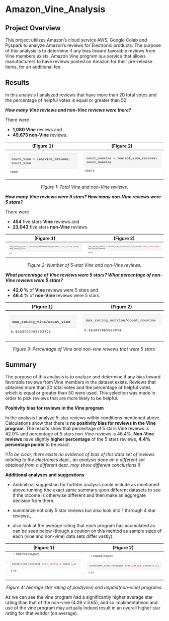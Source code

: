 # Amazon_Vine_Analysis 

## Project Overview
This project utilizes Amazon’s cloud service AWS, Google Colab and Pyspark to analyze Amazon’s reviews for Electronic products. The purpose of this analysis is to determine if any bias toward favorable reviews from Vine members exists. Amazon Vine program is a service that allows manufacturers to have reviews posted on Amazon for their pre-release items, for an additional fee.  


## Results
In this analysis I analyzed reviews that have more than 20 total votes and the percentage of helpful votes is equal or greater than 50.

***How many Vine reviews and non-Vine reviews were there?***

There were
- **1,080 Vine** reviews and 
- **49,673 non-Vine** reviews.


(Figure 1) | (Figure 2)
:------------------------------------------:| :-------------------------------------:	
![](img/count_vine.png) | ![](img/count_nonvine.png)
<p align="center">
<i>Figure 1: Total Vine and non-Vine reviews.</i>
</p>


***How many Vine reviews were 5 stars? How many non-Vine reviews were 5 stars?***

There were
- **454** five stars **Vine** reviews and 
- **23,043**  five stars **non-Vine** reviews.


(Figure 1) | (Figure 2)
:------------------------------------------:| :-------------------------------------:	
![](img/max_rating_vine.png) | ![](img/max_rating_nonvine.png)
<p align="center">
<i>Figure 2: Number of 5-star Vine and non-Vine reviews.</i>
</p>

***What percentage of Vine reviews were 5 stars? What percentage of non-Vine reviews were 5 stars?***

- **42.0 %** of **Vine** reviews were 5 stars and 
- **46.4 %** of **non-Vine** reviews were 5 stars.


(Figure 1) | (Figure 2)
:------------------------------------------:| :-------------------------------------:	
![](img/percent_vine.png) | ![](img/percent_nonvine.png)
<p align="center">
<i>Figure 3: Percentage of Vine and non-vine reviews that were 5 stars.</i>
</p>

## Summary

The purpose of this analysis is to analyze and determine if any bias toward favorable reviews from Vine members in the dataset exists. Reviews that obtained more than 20 total votes and the percentage of helpful votes which is equal or greater than 50 were used. This selection was made in order to pick reviews that are more likely to be helpful.

**Positivity bias for reviews in the Vine program**

In the analysis I analyze 5-star reviews within conditions mentioned above. Calculations show that there is **no positivity bias for reviews in the Vine program**. The results show that percentage of 5 stars Vine reviews is 42.0% and percentage of 5 stars non-Vine reviews is 46.4%. **Non-Vine reviews** have slightly **higher percentage** of the 5 stars reviews, **4.4% percentage points** to be exact.

 :bangbang:*To be clear, there exists no evidence of bias of this data set of reviews relating to the electronics dept., an analysis done on a different set obtained from a different dept. may show different conclusions* :bangbang:
 
 **Additional analyses and suggestions**
 
- Addinitinal suggestion for furthter analysis could include as mentioned above running tthe exact same summary upon different datasets to see if the otcome is otherwise different and then make an aggregate decision from there.

- summarize not only 5 star reviews but also look into 1 thrrough 4 star reviews.,

- also look at the average rating that each program has acumulated as can be seen below (though a coution on this mehtod as sample sizes of each (vine and non-vine) data sets differ vastly): 


(Figure 1) | (Figure 2)
:------------------------------------------:| :-------------------------------------:	
![](img/paid_program.png) | ![](img/unpaid_program.png)
<p align="center">
<i>Figure 4: Average star rating of paid(vine) and unpaid(non-vine) programs.</i>
</p>

As we can see the vine program had a significantly higher average star rating than that of the non-vine (4.09 v 3.65), and so implimentatnion and use of the vine program may actually indeed result in an overall higher star rating for that vendor (on average).
